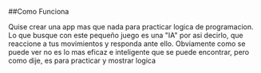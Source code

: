 ##Como Funciona

Quise crear una app mas que nada para practicar logica de programacion. Lo que busque con este pequeño juego es una "IA" por asi decirlo, que reaccione a tus movimientos y responda ante ello. Obviamente como se puede ver no es lo mas eficaz e inteligente que se puede encontrar, pero como dije, es para practicar y mostrar logica
